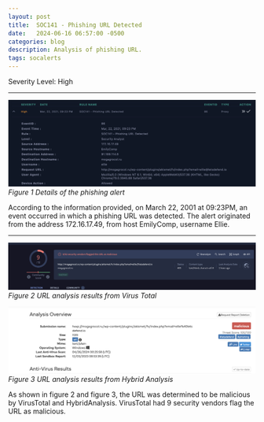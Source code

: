 ```yaml
---
layout: post
title:  SOC141 - Phishing URL Detected 
date:   2024-06-16 06:57:00 -0500
categories: blog 
description: Analysis of phishing URL.
tags: socalerts 
---
```

Severity Level: High

---

![Alert](/assets/img/soc141/1.png)
_Figure 1 Details of the phishing alert_  

According to the information provided, on March 22, 2001 at 09:23PM,  an event occurred in which a phishing URL was detected. The alert originated from the address 172.16.17.49, from host EmilyComp, username Ellie.

---

![Alert](/assets/img/soc141/2.png)
_Figure 2 URL analysis results from Virus Total_  

![Alert](/assets/img/soc141/3.png)
_Figure 3 URL analysis results from Hybrid Analysis_  

As shown in figure 2 and figure 3, the URL was determined to be malicious by VirusTotal and HybridAnalysis. VirusTotal had 9 security vendors flag the URL as malicious.